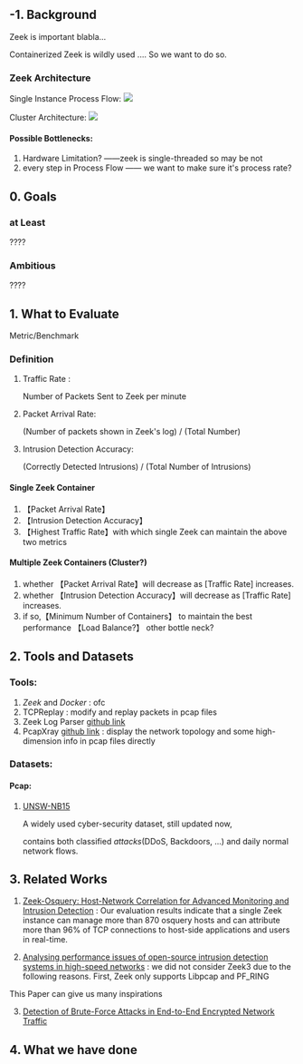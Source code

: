 ## -1. Background
Zeek is important blabla...

Containerized Zeek is wildly used .... So we want to do so.

### Zeek Architecture

Single Instance Process Flow:
![](https://docs.zeek.org/en/master/_images/architecture.png)

Cluster Architecture:
![](https://docs.zeek.org/en/master/_images/deployment.png)

#### Possible Bottlenecks:
1. Hardware Limitation? ——zeek is single-threaded so may be not
2. every step in Process Flow
    —— we want to make sure it's process rate?


## 0. Goals
### at Least
????
### Ambitious
????



## 1. What to Evaluate
Metric/Benchmark

### Definition
1. Traffic Rate : 

    Number of Packets Sent to Zeek per minute
3. Packet Arrival Rate:

    (Number of packets shown in Zeek's log) / (Total Number)

4. Intrusion Detection Accuracy: 

    (Correctly Detected Intrusions) / (Total Number of Intrusions)


#### Single Zeek Container

1. 【Packet Arrival Rate】
2. 【Intrusion Detection Accuracy】
3. 【Highest Traffic Rate】with which single Zeek can maintain the above two metrics

#### Multiple Zeek Containers (Cluster?)
1. whether 【Packet Arrival Rate】will decrease as [Traffic Rate] increases.
2. whether 【Intrusion Detection Accuracy】will decrease as [Traffic Rate] increases.
3. if so,【Minimum Number of Containers】 to maintain the best performance
【Load Balance?】 other bottle neck?

## 2. Tools and Datasets
### Tools:

1. *Zeek* and *Docker* : ofc
2. TCPReplay : modify and replay packets in pcap files
3. Zeek Log Parser [github link](https://github.com/dgunter/ParseZeekLogs)
4. PcapXray [github link](https://github.com/Srinivas11789/PcapXray) : display the network topology and some high-dimension info in pcap files directly


### Datasets:
#### Pcap:
1. [UNSW-NB15](https://cloudstor.aarnet.edu.au/plus/index.php/s/2DhnLGDdEECo4ys?path=%2FUNSW-NB15%20-%20pcap%20files)

    A widely used cyber-security dataset, still updated now,

    contains both classified *attacks*(DDoS, Backdoors, ...) and daily normal network flows.


## 3. Related Works
1. [Zeek-Osquery: Host-Network Correlation for Advanced Monitoring and Intrusion Detection](https://link.springer.com/chapter/10.1007/978-3-030-58201-2_17) :
    Our evaluation results indicate that a single Zeek instance can manage more than 870 osquery hosts and can attribute more than 96% of TCP connections to host-side applications and users in real-time.

2. [Analysing performance issues of open-source intrusion detection systems in high-speed networks](https://www.sciencedirect.com/science/article/pii/S2214212619306003?casa_token=8XsfDdqnU1QAAAAA:Hv1Zym3SBlwgFoQE4sJ1qURJleKIN7HhW6wUamBAGpJcR9LreyrbX6SpO39D61fSS-Ls-oMCc7Qo) :
    we did not consider Zeek3 due to the following reasons. First, Zeek only supports Libpcap and PF_RING

This Paper can give us many inspirations

3. [Detection of Brute-Force Attacks in End-to-End Encrypted Network Traffic](https://dl.acm.org/doi/pdf/10.1145/3465481.3470113)
    
## 4. What we have done 
